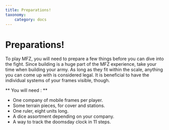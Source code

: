 ```yaml
---
title: Preparations!
taxonomy:
    category: docs
---
```

# Preparations!
To play MFZ, you will need to prepare a
few things before you can dive into the
fight. Since building is a huge part of the
MFZ experience, take your time when
building your army. As long as they fit
within the scale, anything you can come
up with is considered legal. It is beneficial
to have the individual systems of
your frames visible, though.

** You will need : **
* One company of mobile frames per player.
* Some terrain pieces, for cover and stations.
* One ruler, eight units long.
* A dice assortment depending on your company.
* A way to track the doomsday clock in 11 steps.
